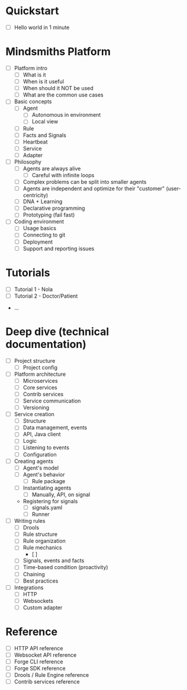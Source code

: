 # Quickstart
- [ ] Hello world in 1 minute

# Mindsmiths Platform
- [ ] Platform intro
  - [ ] What is it
  - [ ] When is it useful
  - [ ] When should it NOT be used
  - [ ] What are the common use cases
- [ ] Basic concepts
  - [ ] Agent
      - [ ] Autonomous in environment
      - [ ] Local view
  - [ ] Rule
  - [ ] Facts and Signals
  - [ ] Heartbeat
  - [ ] Service
  - [ ] Adapter
- [ ] Philosophy
  - [ ] Agents are always alive
      - [ ] Careful with infinite loops
  - [ ] Complex problems can be split into smaller agents
  - [ ] Agents are independent and optimize for their "customer" (user-centricity)
  - [ ] DNA + Learning
  - [ ] Declarative programming
  - [ ] Prototyping (fail fast)
- [ ] Coding environment
  - [ ] Usage basics
  - [ ] Connecting to git
  - [ ] Deployment
  - [ ] Support and reporting issues

# Tutorials
- [ ] Tutorial 1 - Nola
- [ ] Tutorial 2 - Doctor/Patient
- ...

# Deep dive (technical documentation)
- [ ] Project structure
  - [ ] Project config
- [ ] Platform architecture
  - [ ] Microservices
  - [ ] Core services
  - [ ] Contrib services
  - [ ] Service communication
  - [ ] Versioning
- [ ] Service creation
  - [ ] Structure
  - [ ] Data management, events
  - [ ] API, Java client
  - [ ] Logic
  - [ ] Listening to events
  - [ ] Configuration
- [ ] Creating agents
  - [ ] Agent's model
  - [ ] Agent's behavior
    - [ ] Rule package
  - [ ] Instantiating agents
    - [ ] Manually, API, on signal
  - Registering for signals
    - [ ] signals.yaml
    - [ ] Runner
- [ ] Writing rules
  - [ ] Drools
  - [ ] Rule structure
  - [ ] Rule organization
  - [ ] Rule mechanics
    - [ ] 
  - [ ] Signals, events and facts
  - [ ] Time-based condition (proactivity)
  - [ ] Chaining
  - [ ] Best practices
- [ ] Integrations
  - [ ] HTTP
  - [ ] Websockets
  - [ ] Custom adapter

# Reference
- [ ] HTTP API reference
- [ ] Websocket API reference
- [ ] Forge CLI reference
- [ ] Forge SDK reference
- [ ] Drools / Rule Engine reference
- [ ] Contrib services reference
